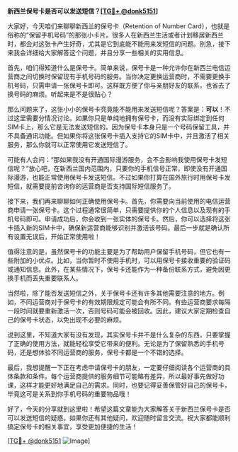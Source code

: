 **新西兰保号卡是否可以发送短信？[[TG💪+ @donk5151](https://t.me/s/donk5151)]**

大家好，今天咱们来聊聊新西兰的保号卡（Retention of Number Card），也就是俗称的“保留手机号码”的那张小卡片。很多人在新西兰生活或者计划移居新西兰时，都会对这张卡产生好奇，尤其是它到底能不能用来发短信的问题。别急，接下来我会详细给大家解答这个问题，并且分享一些相关的实用信息。

首先，咱们得知道什么是保号卡。简单来说，保号卡是一种允许你在新西兰电信运营商之间切换时保留现有手机号码的服务。当你决定更换运营商时，不需要更换手机号码，只需申请一张保号卡即可。这样既方便了你与亲朋好友的联系，也省去了换号码的麻烦。听起来是不是很贴心？

那么问题来了，这张小小的保号卡究竟能不能用来发送短信呢？答案是：**可以**！不过这里需要分情况讨论。如果你只是单纯地拥有保号卡，而没有实际绑定到任何SIM卡上，那么它是无法发送短信的。因为保号卡本身只是一个号码保留工具，并不具备通讯功能。但如果你将这张保号卡插入支持它的SIM卡中，并且激活了相关服务，那么你就可以正常使用它发送短信了。

可能有人会问：“那如果我没有开通国际漫游服务，会不会影响我使用保号卡发短信呢？”放心吧，在新西兰国内范围内，只要你的手机信号正常，即使没有开通国际漫游，也能正常使用保号卡发送短信。不过如果你打算在国外旅行时用保号卡发短信，就需要提前咨询你的运营商是否支持国际短信服务了。

接下来，我们再来聊聊如何正确使用保号卡。首先，你需要向当前使用的电信运营商申请一张保号卡。这个过程通常很简单，只需要提供你的个人信息以及现有的手机号码即可。申请成功后，你会收到一张实体的保号卡。然后，你可以选择将这张卡插入新的SIM卡中，确保新运营商能够识别并激活该号码。最后一步就是确认所有设置无误后，开始正常使用啦！

值得注意的是，虽然保号卡的功能主要是为了帮助用户保留手机号码，但它也有一些附加的小优点。比如，当你暂时不使用手机时，可以用保号卡接收重要的验证码或通知信息。此外，在某些情况下，保号卡还能作为一种备份联系方式，避免因更换手机而丢失重要联系人。

当然啦，除了能否发送短信之外，关于保号卡还有许多其他需要注意的地方。例如，不同运营商对于保号卡的有效期限规定可能会有所不同。有些运营商要求每隔一段时间就要重新激活一次，否则号码可能会被回收。因此，建议大家定期检查自己的保号卡状态，以免出现不必要的麻烦。

说到这里，不知道大家有没有发现，其实保号卡并不是什么复杂的东西，只要掌握了正确的使用方法，就能轻松享受它带来的便利。无论是为了保留熟悉的手机号码，还是想体验不同运营商的服务，保号卡都是一个不错的选择。

最后，我想提醒一下正在考虑申请保号卡的朋友，一定要仔细阅读各个运营商的具体条款和条件。每个运营商提供的服务细节可能略有差异，所以最好事先做好功课，这样才能更好地满足自己的需求。同时，也要记得妥善保管好自己的保号卡，毕竟这可是关系到你手机号码的重要物品哦！

好了，今天的分享就到这里啦！希望这篇文章能为大家解答关于新西兰保号卡是否可以发送短信的疑惑。如果你还有其他疑问，欢迎随时留言交流。祝大家都能顺利搞定保号卡的相关事宜，享受更加便捷的生活！

[[TG💪+ @donk5151](https://t.me/s/donk5151) ![Image](https://i.postimg.cc/rwNCRYN7/Snipaste-2025-04-30-17-27-05.png)]